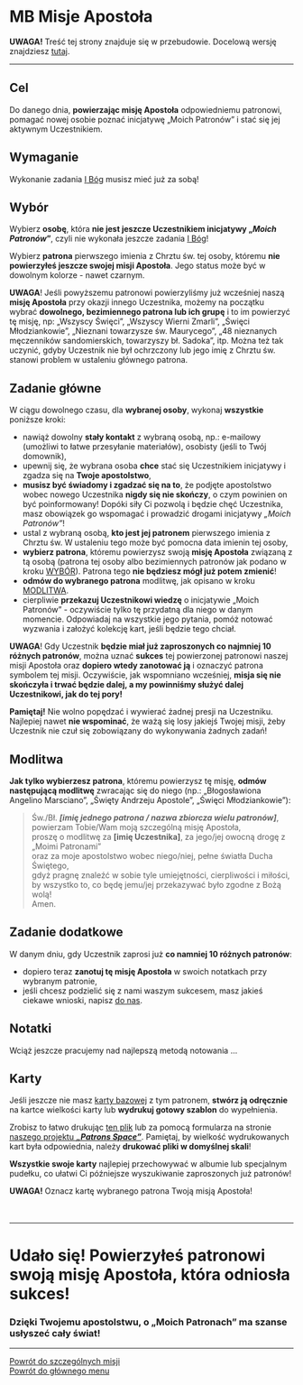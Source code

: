 # <span class="status status-list"><span class="status status-mission">MB</span> Misje Apostoła</span>
**UWAGA!** Treść tej strony znajduje się w przebudowie. Docelową wersję znajdziesz [tutaj](nowy_index.md).

---

## Cel
Do <span class="selected-day-info">danego dnia</span>, **powierzając misję Apostoła** odpowiedniemu patronowi, pomagać nowej osobie poznać inicjatywę „Moich Patronów” i stać się jej aktywnym Uczestnikiem.
## Wymaganie
Wykonanie zadania [<span class="status status-list"><span class="status status-god">I</span> Bóg</span>](bog_ex.md) musisz mieć już za sobą!
## <span id="misje-apostola-wybor">Wybór</span>
Wybierz **osobę**, która **nie jest jeszcze Uczestnikiem inicjatywy „_Moich Patronów_”**, czyli nie wykonała jeszcze zadania [<span class="status status-list"><span class="status status-god">I</span> Bóg</span>](bog_ex.md)!

Wybierz **patrona** pierwszego imienia z Chrztu św. tej osoby, któremu **nie powierzyłeś jeszcze swojej misji Apostoła**. Jego status może być w dowolnym kolorze - nawet <span class="status status-black">czarnym</span>.

**UWAGA**! Jeśli powyższemu patronowi powierzyliśmy już wcześniej naszą **misję Apostoła** przy okazji innego Uczestnika, możemy na początku wybrać **dowolnego, bezimiennego patrona lub ich grupę** i to im powierzyć tę misję, np: „Wszyscy Święci”, „Wszyscy Wierni Zmarli”, „Święci Młodziankowie”, „Nieznani towarzysze św. Maurycego”, „48 nieznanych męczenników sandomierskich, towarzyszy bł. Sadoka”, itp. Można też tak uczynić, gdyby Uczestnik nie był ochrzczony lub jego imię z Chrztu św. stanowi problem w ustaleniu głównego patrona.
## Zadanie główne
W ciągu dowolnego czasu, dla **wybranej osoby**, wykonaj **wszystkie** poniższe kroki:
- nawiąż dowolny **stały kontakt** z wybraną osobą, np.: e-mailowy (umożliwi to łatwe przesyłanie materiałów), osobisty (jeśli to Twój domownik),
- upewnij się, że wybrana osoba **chce** stać się Uczestnikiem inicjatywy i zgadza się na **Twoje apostolstwo**,
- **musisz być świadomy i zgadzać się na to**, że podjęte apostolstwo wobec nowego Uczestnika **nigdy się nie skończy**, o czym powinien on być poinformowany! Dopóki siły Ci pozwolą i będzie chęć Uczestnika, masz obowiązek go wspomagać i prowadzić drogami inicjatywy _„Moich Patronów”_!
- ustal z wybraną osobą, **kto jest jej patronem** pierwszego imienia z Chrztu św. W ustaleniu tego może być pomocna data imienin tej osoby,
- **wybierz patrona**, któremu powierzysz swoją **misję Apostoła** związaną z tą osobą (patrona tej osoby albo bezimiennych patronów jak podano w kroku [WYBÓR](#misje-apostola-wybor)). Patrona tego **nie będziesz mógł już potem zmienić**!
- **odmów do wybranego patrona** modlitwę, jak opisano w kroku [MODLITWA](#misje-apostola-modlitwa).
- cierpliwie **przekazuj Uczestnikowi wiedzę** o inicjatywie „Moich Patronów” - oczywiście tylko tę przydatną dla niego w danym momencie. Odpowiadaj na wszystkie jego pytania, pomóż notować wyzwania i założyć kolekcję kart, jeśli będzie tego chciał.

**UWAGA**! Gdy Uczestnik **będzie miał już zaproszonych co najmniej 10 różnych patronów**, można uznać **sukces** tej powierzonej patronowi naszej misji Apostoła oraz **dopiero wtedy zanotować ją** i oznaczyć patrona symbolem tej misji. Oczywiście, jak wspomniano wcześniej, **misja się nie skończyła i trwać będzie dalej, a my powinniśmy służyć dalej Uczestnikowi, jak do tej pory!**

**Pamiętaj!** Nie wolno popędzać i wywierać żadnej presji na Uczestniku. Najlepiej nawet **nie wspominać**, że ważą się losy jakiejś Twojej misji, żeby Uczestnik nie czuł się zobowiązany do wykonywania żadnych zadań!
## <span id="misje-apostola-modlitwa">Modlitwa</span>
**Jak tylko wybierzesz patrona**, któremu powierzysz tę misję, **odmów następującą modlitwę** zwracając się do niego (np.: „Błogosławiona Angelino Marsciano”, „Święty Andrzeju Apostole”, „Święci Młodziankowie”):
> Św./Bł. _**[imię jednego patrona / nazwa zbiorcza wielu patronów]**_,  
> powierzam Tobie/Wam moją szczególną misję Apostoła,  
> proszę o modlitwę za **[imię Uczestnika]**, za jego/jej owocną drogę z „Moimi Patronami”  
> oraz za moje apostolstwo wobec niego/niej, pełne światła Ducha Świętego,  
> gdyż pragnę znaleźć w sobie tyle umiejętności, cierpliwości i miłości,  
> by wszystko to, co będę jemu/jej przekazywać było zgodne z Bożą wolą!  
> Amen.

## Zadanie dodatkowe
W <span class="selected-day-info">danym dniu</span>, gdy Uczestnik zaprosi już **co namniej 10 różnych patronów**:
- dopiero teraz **zanotuj tę misję Apostoła** w swoich notatkach przy wybranym patronie,
- jeśli chcesz podzielić się z nami waszym sukcesem, masz jakieś ciekawe wnioski, napisz [do nas](https://pl.gratiadei.org/#kontakt).
## Notatki
Wciąż jeszcze pracujemy nad najlepszą metodą notowania ...
## Karty
Jeśli jeszcze nie masz [karty bazowej](karty_kolekcjonerskie_ex.md#karty-kolekcjonerskie-karty-bazowe) z tym patronem, **stwórz ją odręcznie** na kartce wielkości karty lub **wydrukuj gotowy szablon** do wypełnienia.

Zrobisz to łatwo drukując [ten plik](/pl/pdf/karty_bazowe_osob.pdf) lub za pomocą formularza na stronie [naszego projektu **_„Patrons Space”_**](https://pl.patrons.space/cards). Pamiętaj, by wielkość wydrukowanych kart była odpowiednia, należy **drukować pliki w domyślnej skali**!

**Wszystkie swoje karty** najlepiej przechowywać w albumie lub specjalnym pudełku, co ułatwi Ci późniejsze wyszukiwanie zaproszonych już patronów!

**UWAGA!** Oznacz kartę wybranego patrona Twoją misją Apostoła!
<br />
<br />
<br />

---
# Udało się! Powierzyłeś patronowi swoją **misję Apostoła**, która odniosła sukces!
### Dzięki Twojemu apostolstwu, o „Moich Patronach” ma szanse usłyszeć cały świat!
---
[Powrót do szczególnych misji](jak_powierzac_patronom_swoje_szczegolne_misje_ex.md)  
[Powrót do głównego menu](index_ex.md)
